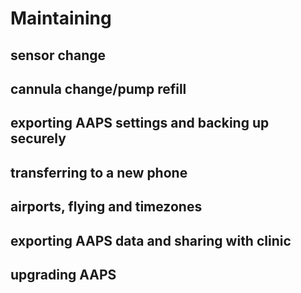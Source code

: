 # Maintaining

## sensor change

## cannula change/pump refill

## exporting AAPS settings and backing up securely

## transferring to a new phone

## airports, flying and timezones

## exporting AAPS data and sharing with clinic

## upgrading AAPS

